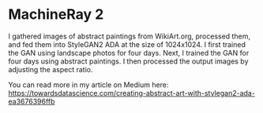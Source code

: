 # MachineRay 2

I gathered images of abstract paintings from WikiArt.org, processed them, and fed them into StyleGAN2 ADA at the size of 1024x1024. I first trained the GAN using landscape photos for four days. Next, I trained the GAN for four days using abstract paintings. I then processed the output images by adjusting the aspect ratio.

You can read more in my article on Medium here: https://towardsdatascience.com/creating-abstract-art-with-stylegan2-ada-ea3676396ffb

